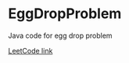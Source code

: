 # EggDropProblem
Java code for egg drop problem

[LeetCode link](https://leetcode.com/problems/super-egg-drop/)
